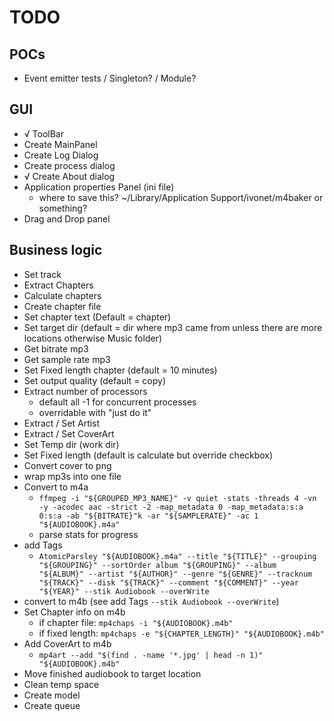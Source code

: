 # TODO

## POCs

* Event emitter tests / Singleton? / Module?

## GUI

* √ ToolBar
* Create MainPanel
* Create Log Dialog
* Create process dialog
* √ Create About dialog
* Application properties Panel (ini file)
  * where to save this? ~/Library/Application Support/ivonet/m4baker or something?
* Drag and Drop panel

## Business logic

* Set track
* Extract Chapters
* Calculate chapters
* Create chapter file
* Set chapter text (Default = chapter)
* Set target dir (default = dir where mp3 came from unless there are more locations otherwise Music folder)
* Get bitrate mp3
* Get sample rate mp3
* Set Fixed length chapter (default = 10 minutes)
* Set output quality (default = copy)
* Extract number of processors
  * default all -1 for concurrent processes
  * overridable with "just do it"
* Extract / Set Artist
* Extract / Set CoverArt
* Set Temp dir (work dir)
* Set Fixed length (default is calculate but override checkbox)
* Convert cover to png
* wrap mp3s into one file
* Convert to m4a
  * `ffmpeg -i "${GROUPED_MP3_NAME}" -v quiet -stats -threads 4 -vn -y -acodec aac -strict -2 -map_metadata 0 -map_metadata:s:a 0:s:a -ab "${BITRATE}"k -ar "${SAMPLERATE}" -ac 1 "${AUDIOBOOK}.m4a"`
  * parse stats for progress
* add Tags
  * `AtomicParsley "${AUDIOBOOK}.m4a" --title "${TITLE}" --grouping "${GROUPING}" --sortOrder album "${GROUPING}" --album "${ALBUM}" --artist "${AUTHOR}" --genre "${GENRE}" --tracknum "${TRACK}" --disk "${TRACK}" --comment "${COMMENT}" --year "${YEAR}" --stik Audiobook --overWrite`
* convert to m4b (see add Tags `--stik Audiobook --overWrite`)
* Set Chapter info on m4b
  * if chapter file: `mp4chaps -i "${AUDIOBOOK}.m4b"`
  * if fixed length: `mp4chaps -e "${CHAPTER_LENGTH}" "${AUDIOBOOK}.m4b"`
* Add CoverArt to m4b
  * `mp4art --add "$(find . -name '*.jpg' | head -n 1)" "${AUDIOBOOK}.m4b"`
* Move finished audiobook to target location
* Clean temp space
* Create model
* Create queue
